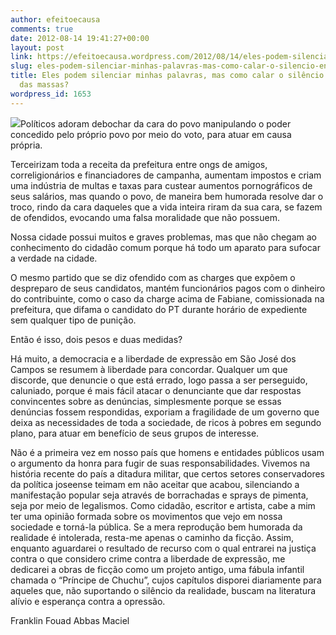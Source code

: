 ```yaml
---
author: efeitoecausa
comments: true
date: 2012-08-14 19:41:27+00:00
layout: post
link: https://efeitoecausa.wordpress.com/2012/08/14/eles-podem-silenciar-minhas-palavras-mas-como-calar-o-silencio-ensurdecedor-das-massas/
slug: eles-podem-silenciar-minhas-palavras-mas-como-calar-o-silencio-ensurdecedor-das-massas
title: Eles podem silenciar minhas palavras, mas como calar o silêncio ensurdecedor
  das massas?
wordpress_id: 1653
---
```


[![](http://efeitoecausa.files.wordpress.com/2012/08/censurado.png)](http://efeitoecausa.files.wordpress.com/2012/08/censurado.png)Políticos adoram debochar da cara do povo manipulando o poder concedido pelo próprio povo por meio do voto, para atuar em causa própria. 

Terceirizam toda a receita da prefeitura entre ongs de amigos, correligionários e financiadores de campanha, aumentam impostos e criam uma indústria de multas e taxas para custear aumentos pornográficos de seus salários, mas quando o povo, de maneira bem humorada resolve dar o troco, rindo da cara daqueles que a vida inteira riram da sua cara, se fazem de ofendidos, evocando uma falsa moralidade que não possuem. 

Nossa cidade possui muitos e graves problemas, mas que não chegam ao conhecimento do cidadão comum porque há todo um aparato para sufocar a verdade na cidade. 

O mesmo partido que se diz ofendido com as charges que expõem o despreparo de seus candidatos, mantém funcionários pagos com o dinheiro do contribuinte, como o caso da charge acima de Fabiane, comissionada na prefeitura, que difama o candidato do PT durante horário de expediente sem qualquer tipo de punição. 

Então é isso, dois pesos e duas medidas? 

Há muito, a democracia e a liberdade de expressão em São José dos Campos se resumem à liberdade para concordar. Qualquer um que discorde, que denuncie o que está errado, logo passa a ser perseguido, caluniado, porque é mais fácil atacar o denunciante que dar respostas convincentes sobre as denúncias, simplesmente porque se essas denúncias fossem respondidas, exporiam a fragilidade de um governo que deixa as necessidades de toda a sociedade, de ricos à pobres em segundo plano, para atuar em benefício de seus grupos de interesse.

Não é a primeira vez em nosso país que homens e entidades públicos usam o argumento da honra para fugir de suas responsabilidades. Vivemos na história recente do país a ditadura militar, que certos setores conservadores da política joseense teimam em não aceitar que acabou, silenciando a manifestação popular seja através de borrachadas e sprays de pimenta, seja por meio de legalismos. Como cidadão, escritor e artista, cabe a mim ter uma opinião formada sobre os movimentos que vejo em nossa sociedade e torná-la pública. Se a mera reprodução bem humorada da realidade é intolerada, resta-me apenas o caminho da ficção. Assim, enquanto aguardarei o resultado de recurso com o qual entrarei na justiça contra o que considero crime contra a liberdade de expressão, me dedicarei a obras de ficção como um projeto antigo, uma fábula infantil chamada o “Príncipe de Chuchu”, cujos capítulos disporei diariamente para aqueles que, não suportando o silêncio da realidade, buscam na literatura alívio e esperança contra a opressão.



Franklin Fouad Abbas Maciel
